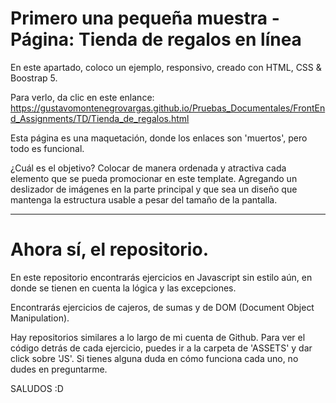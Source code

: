 # Primero una pequeña muestra - Página: Tienda de regalos en línea

En este apartado, coloco un ejemplo, responsivo, creado con HTML, CSS & Boostrap 5. 

Para verlo, da clic en este enlance: https://gustavomontenegrovargas.github.io/Pruebas_Documentales/FrontEnd_Assignments/TD/Tienda_de_regalos.html

Esta página es una maquetación, donde los enlaces son 'muertos', pero todo es funcional.

¿Cuál es el objetivo?
Colocar de manera ordenada y atractiva cada elemento que se pueda promocionar en este template. Agregando un deslizador de imágenes en la parte principal y que sea un diseño que mantenga la estructura usable a pesar del tamaño de la pantalla.

--------------------------------------------------------------------------------------------------------------------------------------------
# Ahora sí, el repositorio.

En este repositorio encontrarás ejercicios en Javascript sin estilo aún, en donde se tienen en cuenta la lógica y las excepciones. 

Encontrarás ejercicios de cajeros, de sumas y de DOM (Document Object Manipulation).

Hay repositorios similares a lo largo de mi cuenta de Github. Para ver el código detrás de cada ejercicio, 
puedes ir a la carpeta de  'ASSETS' y dar click sobre 'JS'. Si tienes alguna duda en cómo funciona cada uno, 
no dudes en preguntarme.


SALUDOS :D

